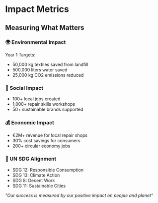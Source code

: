 # Impact Metrics

## Measuring What Matters

### 🌍 Environmental Impact
Year 1 Targets:
- 50,000 kg textiles saved from landfill
- 500,000 liters water saved
- 25,000 kg CO2 emissions reduced

### 👥 Social Impact
- 100+ local jobs created
- 1,000+ repair skills workshops
- 50+ sustainable brands supported

### 💰 Economic Impact
- €2M+ revenue for local repair shops
- 30% cost savings for consumers
- 200+ circular economy jobs

### 🎯 UN SDG Alignment
- SDG 12: Responsible Consumption
- SDG 13: Climate Action
- SDG 8: Decent Work
- SDG 11: Sustainable Cities

*"Our success is measured by our positive impact on people and planet"*
